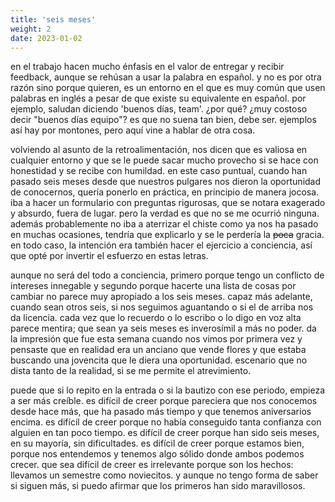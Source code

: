 ```yaml
---
title: 'seis meses'
weight: 2
date: 2023-01-02
---
```


en el trabajo hacen mucho énfasis en el valor de entregar y recibir feedback, aunque se rehúsan a usar la palabra en español. y no es por otra razón sino porque quieren, es un entorno en el que es muy común que usen palabras en inglés a pesar de que existe su equivalente en español. por ejemplo, saludan diciendo 'buenos días, team'. ¿por qué? ¿muy costoso decir "buenos días equipo"? es que no suena tan bien, debe ser. ejemplos así hay por montones, pero aquí vine a hablar de otra cosa.

volviendo al asunto de la retroalimentación, nos dicen que es valiosa en cualquier entorno y que se le puede sacar mucho provecho si se hace con honestidad y se recibe con humildad. en este caso puntual, cuando han pasado seis meses desde que nuestros pulgares nos dieron la oportunidad de conocernos, quería ponerlo en práctica, en principio de manera jocosa. iba a hacer un formulario con preguntas rigurosas, que se notara exagerado y absurdo, fuera de lugar. pero la verdad es que no se me ocurrió ninguna. además probablemente no iba a aterrizar el chiste como ya nos ha pasado en muchas ocasiones, tendría que explicarlo y se le perdería la ~~poca~~ gracia. en todo caso, la intención era también hacer el ejercicio a conciencia, así que opté por invertir el esfuerzo en estas letras. 

aunque no será del todo a conciencia, primero porque tengo un conflicto de intereses innegable y segundo porque hacerte una lista de cosas por cambiar no parece muy apropiado a los seis meses. capaz más adelante, cuando sean otros seis, si nos seguimos aguantando o si el de arriba nos da licencia. cada vez que lo recuerdo o lo escribo o lo digo en voz alta parece mentira; que sean ya seis meses es inverosímil a más no poder. da la impresión que fue esta semana cuando nos vimos por primera vez y pensaste que en realidad era un anciano que vende flores y que estaba buscando una jovencita que le diera una oportunidad. escenario que no dista tanto de la realidad, si se me permite el atrevimiento.

puede que si lo repito en la entrada o si la bautizo con ese periodo, empieza a ser más creíble. es difícil de creer porque pareciera que nos conocemos desde hace más, que ha pasado más tiempo y que tenemos aniversarios encima. es difícil de creer porque no había conseguido tanta confianza con alguien en tan poco tiempo. es difícil de creer porque han sido seis meses, en su mayoría, sin dificultades. es difícil de creer porque estamos bien, porque nos entendemos y tenemos algo sólido donde ambos podemos crecer. que sea difícil de creer es irrelevante porque son los hechos: llevamos un semestre como noviecitos. y aunque no tengo forma de saber si siguen más, si puedo afirmar que los primeros han sido maravillosos.
